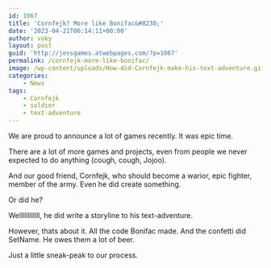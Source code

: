 ```yaml
---
id: 1067
title: 'Cornfejk? More like Bonifac&#8230;'
date: '2023-04-21T06:14:11+00:00'
author: voky
layout: post
guid: 'http://jessgames.atwebpages.com/?p=1067'
permalink: /cornfejk-more-like-bonifac/
image: /wp-content/uploads/How-did-Cornfejk-make-his-text-adventure.gif
categories:
    - News
tags:
    - Cornfejk
    - soldier
    - text-adventure
---
```


We are proud to announce a lot of games recently. It was epic time.

There are a lot of more games and projects, even from people we never expected to do anything (cough, cough, Jojoo).

And our good friend, Cornfejk, who should become a warior, epic fighter, member of the army. Even he did create something.

Or did he?

Wellllllllllll, he did write a storyline to his text-adventure.

However, thats about it. All the code Bonifac made. And the confetti did SetName. He owes them a lot of beer.

Just a little sneak-peak to our process.